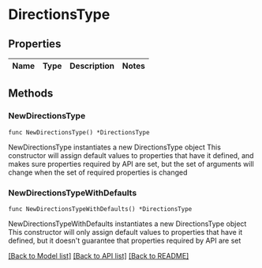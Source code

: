 # DirectionsType

## Properties

Name | Type | Description | Notes
------------ | ------------- | ------------- | -------------

## Methods

### NewDirectionsType

`func NewDirectionsType() *DirectionsType`

NewDirectionsType instantiates a new DirectionsType object
This constructor will assign default values to properties that have it defined,
and makes sure properties required by API are set, but the set of arguments
will change when the set of required properties is changed

### NewDirectionsTypeWithDefaults

`func NewDirectionsTypeWithDefaults() *DirectionsType`

NewDirectionsTypeWithDefaults instantiates a new DirectionsType object
This constructor will only assign default values to properties that have it defined,
but it doesn't guarantee that properties required by API are set


[[Back to Model list]](../README.md#documentation-for-models) [[Back to API list]](../README.md#documentation-for-api-endpoints) [[Back to README]](../README.md)


